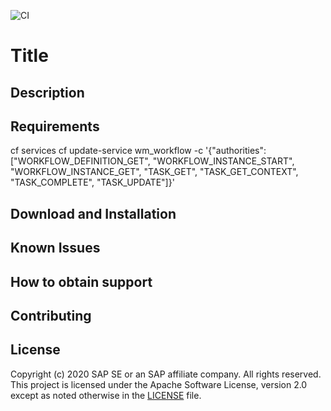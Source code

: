 ![CI](https://github.com/SAP-samples/smb-eats-backend/workflows/CI/badge.svg)
# Title

## Description

## Requirements
cf services 
cf update-service wm_workflow -c '{"authorities": ["WORKFLOW_DEFINITION_GET", "WORKFLOW_INSTANCE_START", "WORKFLOW_INSTANCE_GET", "TASK_GET", "TASK_GET_CONTEXT", "TASK_COMPLETE", "TASK_UPDATE"]}'

## Download and Installation

## Known Issues

## How to obtain support

## Contributing

## License
Copyright (c) 2020 SAP SE or an SAP affiliate company. All rights reserved. This project is licensed under the Apache Software License, version 2.0 except as noted otherwise in the [LICENSE](LICENSES/Apache-2.0.txt) file.
